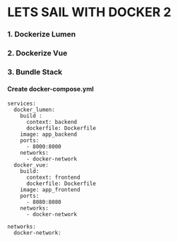 # LETS SAIL WITH DOCKER 2

### 1. Dockerize Lumen
### 2. Dockerize Vue
### 3. Bundle Stack
#### Create docker-compose.yml
```
services:
  docker_lumen:
    build :
      context: backend
      dockerfile: Dockerfile
    image: app_backend
    ports:
      - 8000:8000
    networks:
      - docker-network
  docker_vue:
    build:
      context: frontend
      dockerfile: Dockerfile
    image: app_frontend
    ports:
      - 8080:8080
    networks:
      - docker-network

networks:
  docker-network:
```